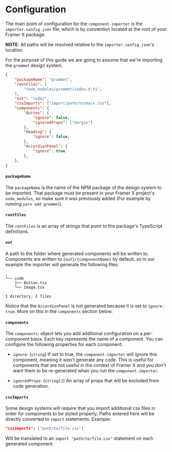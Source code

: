 # Configuration

The main point of configuration for the `component-importer` is the `importer.config.json` file, which is by convention located at the root of your Framer X package.

**NOTE**: All paths will be resolved relative to the `importer.config.json`'s location.

For the purpose of this guide we are going to assume that we're importing the `grommet` design system.

```json
{
    "packageName": "grommet",
    "rootFiles": [
        "node_modules/grommet/index.d.ts",
    ],
    "out": "code/",
    "cssImports": ["import/path/to/main.css"],
    "components": {
        "Button": {
            "ignore": false,
            "ignoredProps": ["margin"]
        },
        "Heading": {
            "ignore": false,
        },
        "AccordionPanel": {
            "ignore": true
        },
    },
}
```

#### `packageName`

The `packageName` is the name of the NPM package of the design system to be imported. That package must be present in your Framer X project's `node_modules`, so make sure it was previously added (For example by running `yarn add grommet`).

#### `rootFiles`

The `rootFiles` is an array of strings that point to the package's TypeScript definitions.

#### `out`

A path to the folder where generated components will be written to. Components are written to `{out}/{componentName}` by default, so in our example the importer will generate the following files:

```
.
└── code
    ├── Button.tsx
    └── Image.tsx

1 directory, 2 files
```

Notice that the `AccordionPanel` is not generated because it is set to `ignore: true`. More on this in the `components` section below.

#### `components`

The `components`: object lets you add additional configuration on a per-component basis. Each key represents the name of a component. You can configure the following properties for each component:

- `ignore`: (`string`) If set to true, the `component-importer` will ignore this component, meaning it won't generate any code. This is useful for components that are not useful in the context of Framer X and you don't want them to be re-generated when you run the `component-importer`.

- `ignoredProps`: (`string[]`) An array of props that will be excluded from code generation.

#### `cssImports`

Some design systems will require that you import additional css files in order for components to be styled properly. Paths entered here will be directly converted to `import` statements.
Example:

```json
"cssImports": ["path/to/file.css"]
```

Will be translated to an `import "path/to/file.css"` statement on each generated component.




